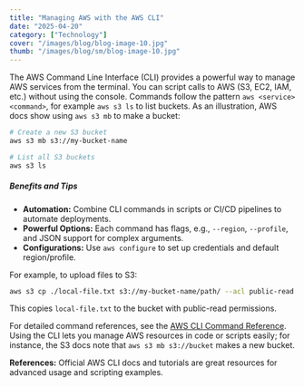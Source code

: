 ```yaml
---
title: "Managing AWS with the AWS CLI"
date: "2025-04-20"
category: ["Technology"]
cover: "/images/blog/blog-image-10.jpg"
thumb: "/images/blog/sm/blog-image-10.jpg"
---
```


The AWS Command Line Interface (CLI) provides a powerful way to manage AWS services from the terminal. You can script calls to AWS (S3, EC2, IAM, etc.) without using the console. Commands follow the pattern `aws <service> <command>`, for example `aws s3 ls` to list buckets. As an illustration, AWS docs show using `aws s3 mb` to make a bucket:

```bash
# Create a new S3 bucket
aws s3 mb s3://my-bucket-name

# List all S3 buckets
aws s3 ls
```

##### Benefits and Tips

- **Automation:** Combine CLI commands in scripts or CI/CD pipelines to automate deployments.
- **Powerful Options:** Each command has flags, e.g., `--region`, `--profile`, and JSON support for complex arguments.
- **Configurations:** Use `aws configure` to set up credentials and default region/profile.

For example, to upload files to S3:

```bash
aws s3 cp ./local-file.txt s3://my-bucket-name/path/ --acl public-read
```

This copies `local-file.txt` to the bucket with public-read permissions.

For detailed command references, see the [AWS CLI Command Reference](https://docs.aws.amazon.com/cli/latest/reference/). Using the CLI lets you manage AWS resources in code or scripts easily; for instance, the S3 docs note that `aws s3 mb s3://bucket` makes a new bucket.

**References:** Official AWS CLI docs and tutorials are great resources for advanced usage and scripting examples.
